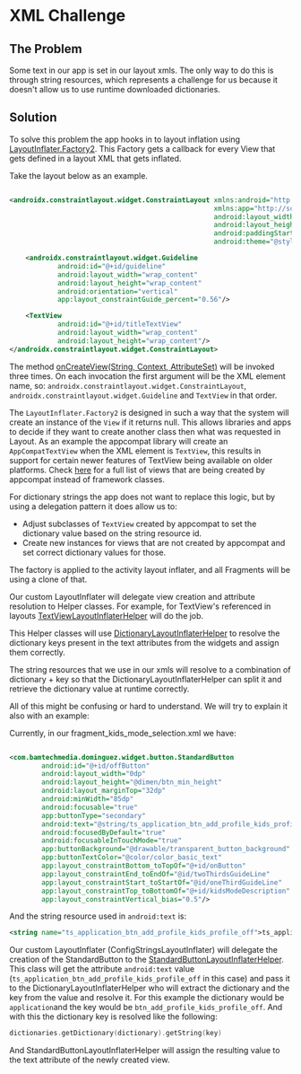 # XML Challenge

## The Problem

Some text in our app is set in our layout xmls. The only way to do this is through string resources, which represents a challenge for us because it doesn't allow us to use runtime downloaded dictionaries.

## Solution

To solve this problem the app hooks in to layout inflation using [LayoutInflater.Factory2](https://developer.android.com/reference/android/view/LayoutInflater.Factory2). This Factory gets a callback for every View that gets defined in a layout XML that gets inflated.

Take the layout below as an example.

```xml

<androidx.constraintlayout.widget.ConstraintLayout xmlns:android="http://schemas.android.com/apk/res/android"
                                                   xmlns:app="http://schemas.android.com/apk/res-auto"
                                                   android:layout_width="match_parent"
                                                   android:layout_height="match_parent"
                                                   android:paddingStart="70dp"
                                                   android:theme="@style/ThemeOverlay.Avatars">

    <androidx.constraintlayout.widget.Guideline
            android:id="@+id/guideline"
            android:layout_width="wrap_content"
            android:layout_height="wrap_content"
            android:orientation="vertical"
            app:layout_constraintGuide_percent="0.56"/>

    <TextView
            android:id="@+id/titleTextView"
            android:layout_width="wrap_content"
            android:layout_height="wrap_content"/>
</androidx.constraintlayout.widget.ConstraintLayout>

```

The method [onCreateView(String, Context, AttributeSet)](https://developer.android.com/reference/android/view/LayoutInflater.Factory.html#onCreateView\(java.lang.String,%20android.content.Context,%20android.util.AttributeSet\)) will be invoked three times. On each invocation the first argument will be the XML element name, so: `androidx.constraintlayout.widget.ConstraintLayout`, `androidx.constraintlayout.widget.Guideline` and `TextView` in that order.

The `LayoutInflater.Factory2` is designed in such a way that the system will create an instance of the `View` if it returns null. This allows libraries and apps to decide if they want to create another class then what was requested in Layout. As an example the appcompat library will create an `AppCompatTextView` when the XML element is `TextView`, this results in support for certain newer features of TextView being available on older platforms. Check [here](https://developer.android.com/reference/androidx/appcompat/app/AppCompatViewInflater#protected-methods_1) for a full list of views that are being created by appcompat instead of framework classes.

For dictionary strings the app does not want to replace this logic, but by using a delegation pattern it does allow us to:

- Adjust subclasses of `TextView` created by appcompat to set the dictionary value based on the string resource id.
- Create new instances for views that are not created by appcompat and set correct dictionary values for those.

The factory is applied to the activity layout inflater, and all Fragments will be using a clone of that.

Our custom LayoutInflater will delegate view creation and attribute resolution to Helper classes. For example, for TextView's referenced in layouts [TextViewLayoutInflaterHelper](https://github.bamtech.co/Android/Dmgz/blob/8d7706923c1d9c7e0c4343fb3e7d791783da9292/features/dictionaries/src/main/java/com/bamtechmedia/dominguez/dictionaries/layoutinflater/TextViewLayoutInflaterHelper.kt) will do the job.

This Helper classes will use [DictionaryLayoutInflaterHelper](https://github.bamtech.co/Android/Dmgz/blob/8d7706923c1d9c7e0c4343fb3e7d791783da9292/features/dictionaries/src/main/java/com/bamtechmedia/dominguez/dictionaries/layoutinflater/DictionaryLayoutInflaterHelper.kt) to resolve the dictionary keys present in the text attributes from the widgets and assign them correctly.

The string resources that we use in our xmls will resolve to a combination of dictionary + key so that the DictionaryLayoutInflaterHelper can split it and retrieve the dictionary value at runtime correctly.

All of this might be confusing or hard to understand. We will try to explain it also with an example:

Currently, in our fragment_kids_mode_selection.xml we have:

```xml

<com.bamtechmedia.dominguez.widget.button.StandardButton
        android:id="@+id/offButton"
        android:layout_width="0dp"
        android:layout_height="@dimen/btn_min_height"
        android:layout_marginTop="32dp"
        android:minWidth="85dp"
        android:focusable="true"
        app:buttonType="secondary"
        android:text="@string/ts_application_btn_add_profile_kids_profile_off"
        android:focusedByDefault="true"
        android:focusableInTouchMode="true"
        app:buttonBackground="@drawable/transparent_button_background"
        app:buttonTextColor="@color/color_basic_text"
        app:layout_constraintBottom_toTopOf="@+id/onButton"
        app:layout_constraintEnd_toEndOf="@id/twoThirdsGuideLine"
        app:layout_constraintStart_toStartOf="@id/oneThirdGuideLine"
        app:layout_constraintTop_toBottomOf="@+id/kidsModeDescription"
        app:layout_constraintVertical_bias="0.5"/>
```

And the string resource used in `android:text` is:

```xml
<string name="ts_application_btn_add_profile_kids_profile_off">ts_application_btn_add_profile_kids_profile_off</string>
```

Our custom LayoutInflater (ConfigStringsLayoutInflater) will delegate the creation of the StandardButton to the [StandardButtonLayoutInflaterHelper](https://github.bamtech.co/Android/Dmgz/blob/8d7706923c1d9c7e0c4343fb3e7d791783da9292/features/dictionaries/src/main/java/com/bamtechmedia/dominguez/dictionaries/layoutinflater/StandardButtonLayoutInflaterHelper.kt). This class will get the attribute `android:text` value (`ts_application_btn_add_profile_kids_profile_off` in this case) and pass it to the DictionaryLayoutInflaterHelper who will extract the dictionary and the key from the value and resolve it. For this example the dictionary would be `application`and the key would be `btn_add_profile_kids_profile_off`. And with this the dictionary key is resolved like the following:

```kotlin
dictionaries.getDictionary(dictionary).getString(key)
```

And StandardButtonLayoutInflaterHelper will assign the resulting value to the text attribute of the newly created view.
